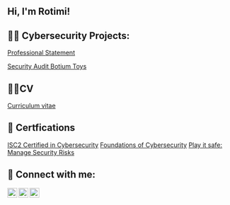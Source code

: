 ## Hi, I'm Rotimi!

## 👨‍💻 Cybersecurity Projects:

[Professional Statement](https://docs.google.com/document/d/10SYrKW6Er7X8bFiBg3YNJRfw8_Hti6sQ/edit?usp=drive_link&ouid=116971492969231128629&rtpof=true&sd=true)

[Security Audit Botium Toys](https://docs.google.com/document/d/1zLC3Toau5t8_ALMQ0SCYiD9J1SkZhooB61lYyA55ejc/edit?usp=sharing)

## 👨‍💼CV
[Curriculum vitae](https://drive.google.com/file/d/1FNGeSI6XN6NBnKYpMBGoTPTn9X1j8dX4/view?usp=drive_link)

## 📄 Certfications

[ISC2 Certified in Cybersecurity](https://drive.google.com/file/d/1lzwWbBx6gEe1Qlzyyxu7I3fsNy4iis2J/view?usp=drive_link)
[Foundations of Cybersecurity](https://coursera.org/share/2d0ad4405756e94e61ad37fef8f43ee2)
[Play it safe: Manage Security Risks](https://coursera.org/share/064a8eb4aa56ac30881e82d8b0889254)

## 🤳 Connect with me:

[<img align="left" alt="Rxtimi | Twitter" width="22px" src="https://cdn.jsdelivr.net/npm/simple-icons@v3/icons/twitter.svg" />][twitter]
[<img align="left" alt="Rxtimi | LinkedIn" width="22px" src="https://cdn.jsdelivr.net/npm/simple-icons@v3/icons/linkedin.svg" />][linkedin]
[<img align="left" alt="Rxtimi | Instagram" width="22px" src="https://cdn.jsdelivr.net/npm/simple-icons@v3/icons/instagram.svg" />][instagram]

[twitter]: https://twitter.com/Rxtimi_
[instagram]: https://www.instagram.com/noirmadd/
[linkedin]: https://linkedin.com/in/rxtimi

<!--
**Rxtimi**

Here are some ideas to get you started:

- 🔭 I’m currently working on ...
- 🌱 I’m currently learning ...
- 👯 I’m looking to collaborate on ...
- 🤔 I’m looking for help with ...
- 💬 Ask me about ...
- 📫 How to reach me: ...
- 😄 Pronouns: ...
- ⚡ Fun fact: ...
-->
